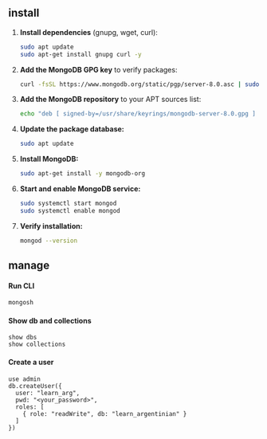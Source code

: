 
## install
1. **Install dependencies** (gnupg, wget, curl):
   ```bash
   sudo apt update
   sudo apt-get install gnupg curl -y
   ```

2. **Add the MongoDB GPG key** to verify packages:
   ```bash
   curl -fsSL https://www.mongodb.org/static/pgp/server-8.0.asc | sudo gpg -o /usr/share/keyrings/mongodb-server-8.0.gpg --dearmor
   ```

3. **Add the MongoDB repository** to your APT sources list:
   ```bash
   echo "deb [ signed-by=/usr/share/keyrings/mongodb-server-8.0.gpg ] http://repo.mongodb.org/apt/debian bookworm/mongodb-org/8.0 main" | sudo tee /etc/apt/sources.list.d/mongodb-org-8.0.list
   ```

4. **Update the package database:**
   ```bash
   sudo apt update
   ```

5. **Install MongoDB:**
   ```bash
   sudo apt-get install -y mongodb-org
   ```

6. **Start and enable MongoDB service:**
   ```bash
   sudo systemctl start mongod
   sudo systemctl enable mongod
   ```

7. **Verify installation:**
   ```bash
   mongod --version
   ```


## manage

#### Run CLI
```bash
mongosh
```

#### Show db and collections
```mongosh
show dbs
show collections
```

#### Create a user
```mongosh
use admin
db.createUser({
  user: "learn_arg",
  pwd: "<your_password>",
  roles: [
    { role: "readWrite", db: "learn_argentinian" }
  ]
})
```